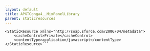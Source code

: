 ```yaml
---
layout: default
title: APXTConga4__MixPanelLibrary
parent: staticresources
---
```


```<?xml version="1.0" encoding="UTF-8"?>
<StaticResource xmlns="http://soap.sforce.com/2006/04/metadata">
    <cacheControl>Private</cacheControl>
    <contentType>application/javascript</contentType>
</StaticResource>```
